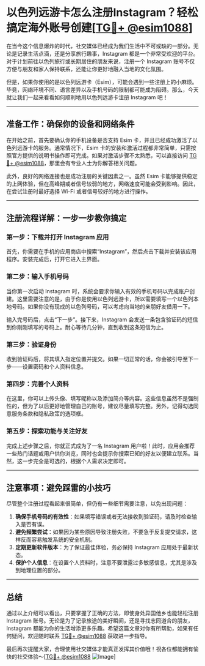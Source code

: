 # 以色列远游卡怎么注册Instagram？轻松搞定海外账号创建[[TG💪+ @esim1088](https://t.me/s/esim1088)]

在当今这个信息爆炸的时代，社交媒体已经成为我们生活中不可或缺的一部分。无论是记录生活点滴，还是分享旅行趣事，Instagram 都是一个非常受欢迎的平台。对于计划前往以色列旅行或长期居住的朋友来说，注册一个 Instagram 账号不仅方便与朋友和家人保持联系，还能让你更好地融入当地的文化氛围。

但是，如果你使用的是以色列远游卡（Esim），可能会遇到一些注册上的小麻烦。毕竟，网络环境不同、语言差异以及手机号码的限制都可能成为阻碍。那么，今天就让我们一起来看看如何顺利地用以色列远游卡注册 Instagram 吧！

---

## 准备工作：确保你的设备和网络条件

在开始之前，首先要确认你的手机设备是否支持 Esim 卡，并且已经成功激活了以色列远游卡的服务。通常情况下，Esim 卡的安装和激活过程都非常简单，只需按照官方提供的说明书操作即可完成。如果对激活步骤不太熟悉，可以直接访问 [TG💪+ @esim1088](https://t.me/s/esim1088)，那里会有专业人士为你解答相关问题。

此外，良好的网络连接也是成功注册的关键因素之一。虽然 Esim 卡能够提供稳定的上网体验，但在高峰期或者信号较弱的地方，网络速度可能会受到影响。因此，在尝试注册时最好选择 Wi-Fi 或者信号较好的地方进行操作。

---

## 注册流程详解：一步一步教你搞定

### 第一步：下载并打开 Instagram 应用
首先，你需要在手机的应用商店中搜索“Instagram”，然后点击下载并安装该应用程序。安装完成后，打开它进入主界面。

### 第二步：输入手机号码
当你第一次启动 Instagram 时，系统会要求你输入有效的手机号码以完成账户创建。这里需要注意的是，由于你是使用以色列远游卡，所以需要填写一个以色列本地号码。如果你没有现成的以色列号码，可以考虑向当地的亲朋好友借用一下。

输入完号码后，点击“下一步”。接下来，Instagram 会发送一条包含验证码的短信到你刚刚填写的号码上。耐心等待几分钟，直到收到这条短信为止。

### 第三步：验证身份
收到验证码后，将其填入指定位置并提交。如果一切正常的话，你会被引导至下一步——设置密码和个人资料信息。

### 第四步：完善个人资料
在这里，你可以上传头像、填写昵称以及添加简介等内容。这些信息虽然不是强制性的，但为了以后更好地管理自己的账号，建议尽量填写完整。另外，记得勾选同意服务条款和隐私政策的选项框。

### 第五步：探索功能与关注好友
完成上述步骤之后，你就正式成为了一名 Instagram 用户啦！此时，应用会推荐一些热门话题或用户供你浏览，同时也会提示你搜索已知的好友以便建立联系。当然，这一步完全是可选的，根据个人需求决定即可。

---

## 注意事项：避免踩雷的小技巧

尽管整个注册过程看起来很简单，但仍有一些细节需要注意，以免出现问题：

1. **确保手机号码的有效性**：如果填写错误或者无法接收到验证码，请及时检查输入是否有误。
2. **避免频繁尝试**：如果因为某些原因导致注册失败，不要急于反复提交请求，这样反而容易触发系统的安全机制。
3. **定期更新软件版本**：为了保证最佳体验，务必保持 Instagram 应用处于最新状态。
4. **保护个人信息**：在设置个人资料时，注意不要泄露过多敏感信息，尤其是涉及到地理位置的部分。

---

## 总结

通过以上介绍可以看出，只要掌握了正确的方法，即使身处异国他乡也能轻松注册 Instagram 账号。无论是为了记录旅途的美好瞬间，还是寻找志同道合的朋友，Instagram 都能为你的生活增添更多乐趣。希望这篇文章对你有所帮助，如果有任何疑问，欢迎随时联系 [TG💪+ @esim1088](https://t.me/s/esim1088) 获取进一步指导。

最后再次提醒大家，合理使用社交媒体才能真正发挥其价值哦！祝各位都能拥有愉快的社交体验～[[TG💪+ @esim1088](https://t.me/s/esim1088) ![Image](https://i.postimg.cc/4NQfJmqS/Snipaste-2025-05-13-00-14-12.png)]